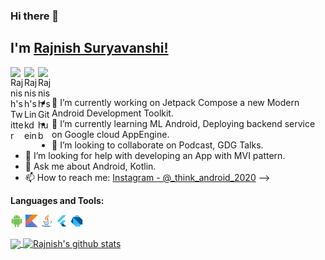 ### Hi there 👋

## I'm [Rajnish Suryavanshi!](https://www.instagram.com/think_android_2020/)


<a href="https://twitter.com/rajnishsuryavan">
  <img align="left" alt="Rajnish's Twitter" width="22px" src="https://cdn.jsdelivr.net/npm/simple-icons@v3/icons/twitter.svg" />
</a>
<a href="https://www.linkedin.com/in/rajnish-suryavanshi/">
  <img align="left" alt="Rajnish's Linkdein" width="22px" src="https://cdn.jsdelivr.net/npm/simple-icons@v3/icons/linkedin.svg" />
</a>
<a href="https://github.com/Rajnish23">
  <img align="left" alt="Rajnish's Github" width="22px" src="https://cdn.jsdelivr.net/npm/simple-icons@v3/icons/github.svg" />
</a>
<br/>
<br/>

- 🔭 I’m currently working on Jetpack Compose a new Modern Android Development Toolkit.
- 🌱 I’m currently learning ML Android, Deploying backend service on Google cloud AppEngine.
- 👯 I’m looking to collaborate on Podcast, GDG Talks.
- 🤔 I’m looking for help with developing an App with MVI pattern.
- 💬 Ask me about Android, Kotlin.
- 📫 How to reach me: [Instagram - @_think_android_2020](https://www.instagram.com/think_android_2020/)
-->

**Languages and Tools:**  

<code><img height="20" src="https://raw.githubusercontent.com/github/explore/80688e429a7d4ef2fca1e82350fe8e3517d3494d/topics/android/android.png"></code>
<code><img height="20" src="https://raw.githubusercontent.com/github/explore/80688e429a7d4ef2fca1e82350fe8e3517d3494d/topics/kotlin/kotlin.png"></code>
<code><img height="20" src="https://raw.githubusercontent.com/github/explore/80688e429a7d4ef2fca1e82350fe8e3517d3494d/topics/java/java.png"></code>
<code><img height="20" src="https://raw.githubusercontent.com/github/explore/80688e429a7d4ef2fca1e82350fe8e3517d3494d/topics/flutter/flutter.png"></code>
<code><img height="20" src="https://raw.githubusercontent.com/github/explore/80688e429a7d4ef2fca1e82350fe8e3517d3494d/topics/dart/dart.png"></code>

<a href="https://github.com/Rajnish23">
  <img align="center" src="https://github-readme-stats.vercel.app/api/top-langs/?username=Rajnish23&theme=dark&hide_langs_below=1" />
</a>
<a href="https://github.com/Rajnish23">
 <img align="center" src="https://github-readme-stats.vercel.app/api?username=Rajnish23&show_icons=true&theme=dark&line_height=27" alt="Rajnish's github stats"/>

